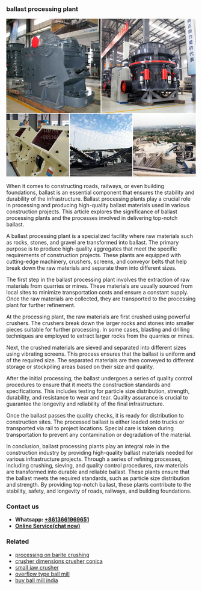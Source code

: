 <h3>ballast processing plant</h3><img src='1708497258.jpg' alt=''><p>When it comes to constructing roads, railways, or even building foundations, ballast is an essential component that ensures the stability and durability of the infrastructure. Ballast processing plants play a crucial role in processing and producing high-quality ballast materials used in various construction projects. This article explores the significance of ballast processing plants and the processes involved in delivering top-notch ballast.</p><p>A ballast processing plant is a specialized facility where raw materials such as rocks, stones, and gravel are transformed into ballast. The primary purpose is to produce high-quality aggregates that meet the specific requirements of construction projects. These plants are equipped with cutting-edge machinery, crushers, screens, and conveyor belts that help break down the raw materials and separate them into different sizes.</p><p>The first step in the ballast processing plant involves the extraction of raw materials from quarries or mines. These materials are usually sourced from local sites to minimize transportation costs and ensure a constant supply. Once the raw materials are collected, they are transported to the processing plant for further refinement.</p><p>At the processing plant, the raw materials are first crushed using powerful crushers. The crushers break down the larger rocks and stones into smaller pieces suitable for further processing. In some cases, blasting and drilling techniques are employed to extract larger rocks from the quarries or mines.</p><p>Next, the crushed materials are sieved and separated into different sizes using vibrating screens. This process ensures that the ballast is uniform and of the required size. The separated materials are then conveyed to different storage or stockpiling areas based on their size and quality.</p><p>After the initial processing, the ballast undergoes a series of quality control procedures to ensure that it meets the construction standards and specifications. This includes testing for particle size distribution, strength, durability, and resistance to wear and tear. Quality assurance is crucial to guarantee the longevity and reliability of the final infrastructure.</p><p>Once the ballast passes the quality checks, it is ready for distribution to construction sites. The processed ballast is either loaded onto trucks or transported via rail to project locations. Special care is taken during transportation to prevent any contamination or degradation of the material.</p><p>In conclusion, ballast processing plants play an integral role in the construction industry by providing high-quality ballast materials needed for various infrastructure projects. Through a series of refining processes, including crushing, sieving, and quality control procedures, raw materials are transformed into durable and reliable ballast. These plants ensure that the ballast meets the required standards, such as particle size distribution and strength. By providing top-notch ballast, these plants contribute to the stability, safety, and longevity of roads, railways, and building foundations.</p><h3>Contact us</h3><ul><li><strong>Whatsapp:&nbsp;<a href="https://wa.me/8613661969651">+8613661969651</a></strong></li><li><a href="https://swt.shibang-china.com/?git&amp;zhl&amp;ballast processing plant"><strong>Online Service(chat now)</strong></a></li></ul><h3>Related</h3><ul><li><a href='processing on barite crushing.md'>processing on barite crushing</a></li><li><a href='crusher dimensions crusher conica.md'>crusher dimensions crusher conica</a></li><li><a href='small jaw crusher.md'>small jaw crusher</a></li><li><a href='overflow type ball mill.md'>overflow type ball mill</a></li><li><a href='buy ball mill india.md'>buy ball mill india</a></li></ul>